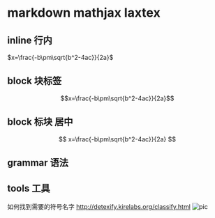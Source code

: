 # markdown mathjax laxtex
## inline 行内

$x=\frac{-b\pm\sqrt{b^2-4ac}}{2a}$

## block 块标签

$$x=\frac{-b\pm\sqrt{b^2-4ac}}{2a}$$

## block 标块 居中

$$
x=\frac{-b\pm\sqrt{b^2-4ac}}{2a}
$$

## grammar 语法


## tools 工具
如何找到需要的符号名字
http://detexify.kirelabs.org/classify.html
![pic](https://i.stack.imgur.com/ScK3R.png)
